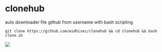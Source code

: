 # clonehub
auto downloader file github from username with bash scripting
```
git clone https://github.com/widhisec/clonehub && cd clonehub && bash clone.sh
```

<a href="https://asciinema.org/a/242984?autoplay=1" target="_blank"><img src="https://asciinema.org/a/242991.svg" /></a>
